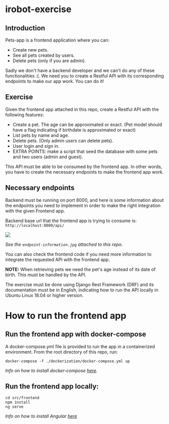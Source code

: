 # irobot-exercise
## Introduction
Pets-app is a frontend application where you can:
- Create new pets.
- See all pets created by users.
- Delete pets (only if you are admin).

Sadly we don't have a backend developer and we can't do any of these functionalities :(.
We need you to create a Restful API with its corresponding endpoints to make our app work. You can do it!
## Exercise
Given the frontend app attached in this repo, create a Restful API with the following features:
- Create a pet. The age can be approximated or exact. (Pet model should have a flag indicating if birthdate is approximated or exact)
- List pets by name and age.
- Delete pets. (Only admin users can delete pets).
- User login and sign in.
- EXTRA POINTS: make a script that seed the database with some pets and two users (admin and guest).

This API must be able to be consumed by the frontend app.
In other words, you have to create the necessary endpoints to make the frontend app work.

## Necessary endpoints

Backend must be running on port 8000, and here is some information about the endpoints you need to implement in order to make the right integration with the given Frontend app.

Backend base url that the frontend app is trying to consume is: `http://localhost:8000/api/`

<img src="https://git.wardrobe.irobot.com/users/dbassi/repos/backend-interview-exercise/raw/endpoint-information.jpg?at=refs%2Fheads%2Fmaster">

_See the `endpoint-information.jpg` attached to this repo._

You can also check the frontend code if you need more information to integrate the requested API with the frontend app.

**NOTE:** When retrieving pets we need the pet's age instead of its date of birth. This must be handled by the API.

The exercise must be done using Django Rest Framework (DRF) and its documentation must be in English, indicating how to run the API locally in Ubuntu Linux 18.04 or higher version.

# How to run the frontend app
## Run the frontend app with docker-compose <a name="docker"></a>
A docker-compose.yml file is provided to run the app in a containerized environment.
From the root directory of this repo, run:
```
docker-compose -f ./dockerization/docker-compose.yml up
```

_Info on how to install docker-compose [here](https://docs.docker.com/compose/install/)._

## Run the frontend app locally:
```
cd src/frontend
npm install
ng serve
```
_Info on how to install Angular [here](https://angular.io/guide/setup-local#prerequisites)_